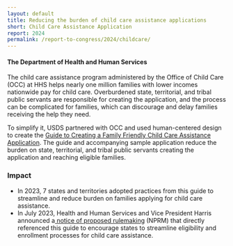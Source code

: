 ```yaml
---
layout: default
title: Reducing the burden of child care assistance applications
short: Child Care Assistance Application
report: 2024
permalink: /report-to-congress/2024/childcare/
---
```

####  The Department of Health and Human Services

The child care assistance program administered by the Office of Child Care (OCC) at HHS helps nearly one million families with lower incomes nationwide pay for child care. Overburdened state, territorial, and tribal public servants are responsible for creating the application, and the process can be complicated for families, which can discourage and delay families receiving the help they need.

To simplify it, USDS partnered with OCC and used human-centered design to create the [Guide to Creating a Family Friendly Child Care Assistance Application](https://childcareta.acf.hhs.gov/creating-family-friendly-child-care-assistance-application?guestaccesstoken=NE5x%2BKGTKsFp9EzK%2F3nkSmYyKq1ztYwcTboI90Z1FcI%3D&docid=2_192c704b9228b4e2abf1ff42bdbf72da7&rev=1). The guide and accompanying sample application reduce the burden on state, territorial, and tribal public servants creating the application and reaching eligible families. 

###  Impact

- In 2023, 7 states and territories adopted practices from this guide to streamline and reduce burden on families applying for child care assistance.
- In July 2023, Health and Human Services and Vice President Harris announced a[ notice of proposed rulemaking](https://www.whitehouse.gov/briefing-room/statements-releases/2023/07/11/fact-sheet-vice-president-harris-announces-actions-to-lower-child-care-costs-and-support-child-care-providers/) (NPRM) that directly referenced this guide to encourage states to streamline eligibility and enrollment processes for child care assistance.

